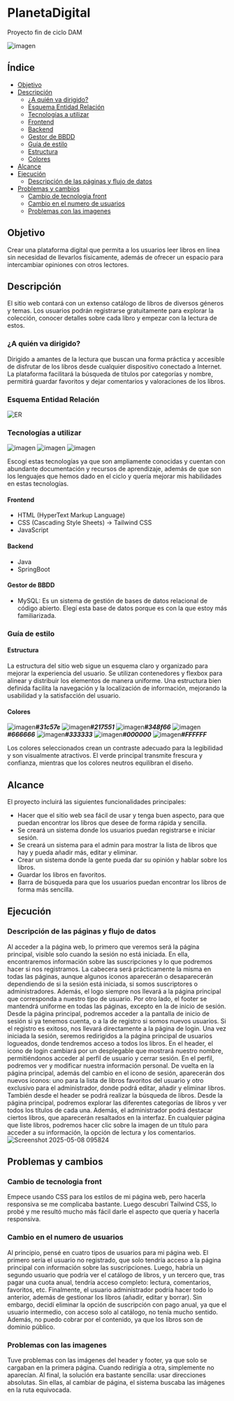 # PlanetaDigital
Proyecto fin de ciclo DAM

![imagen](https://github.com/user-attachments/assets/72270f86-4cc9-4ed4-baeb-f2dee2577265)
## Índice
* [Objetivo](#Objetivo)
* [Descripción](#Descripción)
  * [¿A quién va dirigido?](#A-quién-va-dirigido)
  * [Esquema Entidad Relación](#Esquema-Entidad-Relación)
  * [Tecnologías a utilizar](#Tecnologías-a-utilizar)
  * [Frontend](#Frontend)
  * [Backend](#Backend)
  * [Gestor de BBDD](#Gestor-de-BBDD)
  * [Guía de estilo](#Guía-de-estilo)
  * [Estructura](#Estructura)
  * [Colores](#Colores)
* [Alcance](#Alcance)
* [Ejecución](#Ejecución)
  * [Descripción de las páginas y flujo de datos](#Descripción-de-las-páginas-y-flujo-de-datos)
* [Problemas y cambios](#Problemas-y-cambios)
  * [Cambio de tecnologia front](#Cambio-de-tecnologia-front)
  * [Cambio en el numero de usuarios](#Cambio-en-el-numero-de-usuarios)
  * [Problemas con las imagenes](#Problemas-con-las-imagenes)
## Objetivo
Crear una plataforma digital que permita a los usuarios leer libros en línea sin necesidad de llevarlos físicamente, además de ofrecer un espacio para intercambiar opiniones con otros lectores.
## Descripción
El sitio web contará con un extenso catálogo de libros de diversos géneros y temas. Los usuarios podrán registrarse gratuitamente para explorar la colección, conocer detalles sobre cada libro y empezar con la lectura de estos.
### ¿A quién va dirigido?
Dirigido a amantes de la lectura que buscan una forma práctica y accesible de disfrutar de los libros desde cualquier dispositivo conectado a Internet. La plataforma facilitará la búsqueda de títulos por categorías y nombre, permitirá guardar favoritos y dejar comentarios y valoraciones de los libros.
### Esquema Entidad Relación
![ER](https://github.com/user-attachments/assets/6c593c06-1f22-4014-8af3-102f5e073b2e)
### Tecnologías a utilizar
![imagen](https://github.com/user-attachments/assets/a2d5b7d7-ebdd-44b8-bdaf-54a21f97ca18) ![imagen](https://github.com/user-attachments/assets/d094ba54-5040-415f-b9b3-cd5bf35ab31d) ![imagen](https://github.com/user-attachments/assets/a5cba7c4-cd8e-4475-a7d3-8f63a1811c99)

Escogí estas tecnologías ya que son ampliamente conocidas y cuentan con abundante documentación y recursos de aprendizaje, además de que son los lenguajes que hemos dado en el ciclo y quería mejorar mis habilidades en estas tecnologías.
#### Frontend
* HTML (HyperText Markup Language)
* CSS (Cascading Style Sheets) -> Tailwind CSS
* JavaScript
#### Backend
* Java
* SpringBoot
#### Gestor de BBDD
* MySQL: Es un sistema de gestión de bases de datos relacional de código abierto. Elegí esta base de datos porque es con la que estoy más familiarizada.
### Guía de estilo
#### Estructura
La estructura del sitio web sigue un esquema claro y organizado para mejorar la experiencia del usuario. Se utilizan contenedores y flexbox para alinear y distribuir los elementos de manera uniforme. Una estructura bien definida facilita la navegación y la localización de información, mejorando la usabilidad y la satisfacción del usuario.
#### Colores
![imagen](https://github.com/user-attachments/assets/54c4856e-a48a-4f94-94de-7a8d1a4fcb5f)**_#31c57e_**
![imagen](https://github.com/user-attachments/assets/ceec7d14-5b46-4c37-bbfd-9fef335d5392)**_#217551_**
![imagen](https://github.com/user-attachments/assets/ff38015d-659c-4aa3-b595-94d520711e91)**_#348f66_**
![imagen](https://github.com/user-attachments/assets/eac96e27-2afc-4bf4-b227-56b182b7aca4)**_#666666_**
![imagen](https://github.com/user-attachments/assets/8f722570-439b-49b1-a5b5-c4595fdd698d)**_#333333_**
![imagen](https://github.com/user-attachments/assets/15f84492-f5b7-4e3d-af62-37c64eb7747e)**_#000000_**
![imagen](https://github.com/user-attachments/assets/4aa31b2f-e41a-43d8-99e3-5d3905ab4a88)**_#FFFFFF_**

Los colores seleccionados crean un contraste adecuado para la legibilidad y son visualmente atractivos. El verde principal transmite frescura y confianza, mientras que los colores neutros equilibran el diseño.
## Alcance
El proyecto incluirá las siguientes funcionalidades principales: 
* Hacer que el sitio web sea fácil de usar y tenga buen aspecto, para que puedan encontrar los libros que desee de forma rápida y sencilla.
* Se creará un sistema donde los usuarios puedan registrarse e iniciar sesión.
* Se creará un sistema para el admin para mostrar la lista de libros que hay y pueda añadir más, editar y eliminar.
* Crear un sistema donde la gente pueda dar su opinión y hablar sobre los libros.
* Guardar los libros en favoritos.
* Barra de búsqueda para que los usuarios puedan encontrar los libros de forma más sencilla.
## Ejecución
### Descripción de las páginas y flujo de datos
Al acceder a la página web, lo primero que veremos será la página principal, visible solo cuando la sesión no está iniciada. En ella, encontraremos información sobre las suscripciones y lo que podremos hacer si nos registramos.
La cabecera será prácticamente la misma en todas las páginas, aunque algunos iconos aparecerán o desaparecerán dependiendo de si la sesión está iniciada, si somos suscriptores o administradores. Además, el logo siempre nos llevará a la página principal que corresponda a nuestro tipo de usuario.
Por otro lado, el footer se mantendrá uniforme en todas las páginas, excepto en la de inicio de sesión.
Desde la página principal, podremos acceder a la pantalla de inicio de sesión si ya tenemos cuenta, o a la de registro si somos nuevos usuarios. Si el registro es exitoso, nos llevará directamente a la página de login.
Una vez iniciada la sesión, seremos redirigidos a la página principal de usuarios logueados, donde tendremos acceso a todos los libros. En el header, el icono de login cambiará por un desplegable que mostrará nuestro nombre, permitiéndonos acceder al perfil de usuario y cerrar sesión. En el perfil, podremos ver y modificar nuestra información personal.
De vuelta en la página principal, además del cambio en el icono de sesión, aparecerán dos nuevos iconos: uno para la lista de libros favoritos del usuario y otro exclusivo para el administrador, donde podrá editar, añadir y eliminar libros. También desde el header se podrá realizar la búsqueda de libros.
Desde la página principal, podremos explorar las diferentes categorías de libros y ver todos los títulos de cada una. Además, el administrador podrá destacar ciertos libros, que aparecerán resaltados en la interfaz. En cualquier página que liste libros, podremos hacer clic sobre la imagen de un título para acceder a su información, la opción de lectura y los comentarios.
![Screenshot 2025-05-08 095824](https://github.com/user-attachments/assets/973db3ca-c1a6-4c59-9430-d724f8e752e4)

## Problemas y cambios
### Cambio de tecnologia front
Empece usando CSS para los estilos de mi página web, pero hacerla responsiva se me complicaba bastante. Luego descubrí Tailwind CSS, lo probé y me resultó mucho más fácil darle el aspecto que quería y hacerla responsiva.
### Cambio en el numero de usuarios
Al principio, pensé en cuatro tipos de usuarios para mi página web. El primero sería el usuario no registrado, que solo tendría acceso a la página principal con información sobre las suscripciones. Luego, habría un segundo usuario que podría ver el catálogo de libros, y un tercero que, tras pagar una cuota anual, tendría acceso completo: lectura, comentarios, favoritos, etc. Finalmente, el usuario administrador podría hacer todo lo anterior, además de gestionar los libros (añadir, editar y borrar).
Sin embargo, decidí eliminar la opción de suscripción con pago anual, ya que el usuario intermedio, con acceso solo al catálogo, no tenía mucho sentido. Además, no puedo cobrar por el contenido, ya que los libros son de dominio público.
### Problemas con las imagenes
Tuve problemas con las imágenes del header y footer, ya que solo se cargaban en la primera página. Cuando redirigía a otra, simplemente no aparecían. Al final, la solución era bastante sencilla: usar direcciones absolutas. Sin ellas, al cambiar de página, el sistema buscaba las imágenes en la ruta equivocada.
